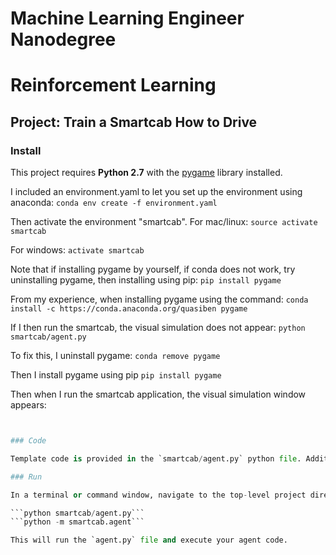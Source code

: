 # Machine Learning Engineer Nanodegree
# Reinforcement Learning
## Project: Train a Smartcab How to Drive

### Install

This project requires **Python 2.7** with the [pygame](https://www.pygame.org/wiki/GettingStarted
) library installed.

I included an environment.yaml to let you set up the environment using anaconda:
```conda env create -f environment.yaml```

Then activate the environment "smartcab".
For mac/linux:
```source activate smartcab```

For windows:
```activate smartcab```

Note that if installing pygame by yourself, if conda does not work, try uninstalling pygame, then installing using pip:
```pip install pygame```

From my experience, when installing pygame using the command:
```conda install -c https://conda.anaconda.org/quasiben pygame```

If I then run the smartcab, the visual simulation does not appear:
```python smartcab/agent.py```

To fix this, I uninstall pygame:
```conda remove pygame```

Then I install pygame using pip
```pip install pygame```

Then when I run the smartcab application, the visual simulation window appears:
```python smartcab/agent.py


### Code

Template code is provided in the `smartcab/agent.py` python file. Additional supporting python code can be found in `smartcab/enviroment.py`, `smartcab/planner.py`, and `smartcab/simulator.py`. Supporting images for the graphical user interface can be found in the `images` folder. While some code has already been implemented to get you started, you will need to implement additional functionality for the `LearningAgent` class in `agent.py` when requested to successfully complete the project. 

### Run

In a terminal or command window, navigate to the top-level project directory `smartcab/` (that contains this README) and run one of the following commands:

```python smartcab/agent.py```  
```python -m smartcab.agent```

This will run the `agent.py` file and execute your agent code.

